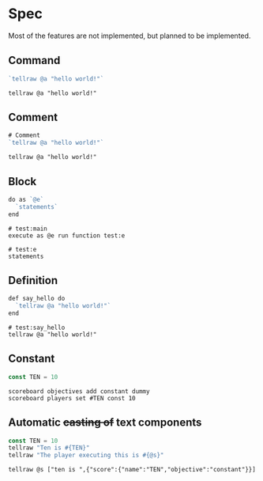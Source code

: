 # Spec
Most of the features are not implemented, but planned to be implemented.

## Command
```go
`tellraw @a "hello world!"`
```

```mcfunction
tellraw @a "hello world!"
```

## Comment
```go
# Comment
`tellraw @a "hello world!"`
```

```mcfunction
tellraw @a "hello world!"
```

## Block
```go
do as `@e`
  `statements`
end
```

```mcfunction
# test:main
execute as @e run function test:e

# test:e
statements
```

## Definition
```go
def say_hello do
  `tellraw @a "hello world!"`
end
```

```mcfunction
# test:say_hello
tellraw @a "hello world!"
```

## Constant
```go
const TEN = 10
```

```mcfunction
scoreboard objectives add constant dummy
scoreboard players set #TEN const 10
```

## Automatic ~~casting of~~ text components
```go
const TEN = 10
tellraw "Ten is #{TEN}"
tellraw "The player executing this is #{@s}"
```

```mcfunction
tellraw @s ["ten is ",{"score":{"name":"TEN","objective":"constant"}}]
```


